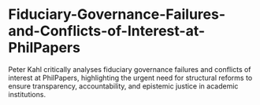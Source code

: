 # Fiduciary-Governance-Failures-and-Conflicts-of-Interest-at-PhilPapers
Peter Kahl critically analyses fiduciary governance failures and conflicts of interest at PhilPapers, highlighting the urgent need for structural reforms to ensure transparency, accountability, and epistemic justice in academic institutions.
